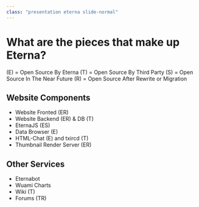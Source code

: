 ```yaml
---
class: "presentation eterna slide-normal"
---
```


# What are the pieces that make up Eterna?
(E) = Open Source By Eterna (T) = Open Source By Third Party
(S) = Open Source In The Near Future (R) = Open Source After Rewrite or Migration

## Website Components
* Website Fronted (ER)
* Website Backend (ER) & DB (T)
* EternaJS (ES)
* Data Browser (E)
* HTML-Chat (E) and txircd (T)
* Thumbnail Render Server (ER)

## Other Services
* Eternabot
* Wuami Charts
* Wiki (T)
* Forums (TR)
